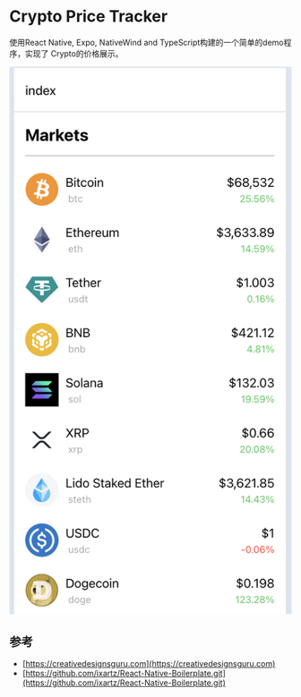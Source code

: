 # Crypto Price Tracker

使用React Native, Expo, NativeWind and TypeScript构建的一个简单的demo程序，实现了
Crypto的价格展示。

![App运行界面](images/image.png)


## 参考
- [https://creativedesignsguru.com](https://creativedesignsguru.com)
- [https://github.com/ixartz/React-Native-Boilerplate.git](https://github.com/ixartz/React-Native-Boilerplate.git)
